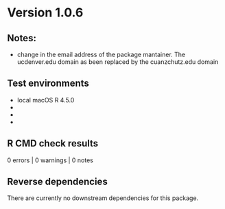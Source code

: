 # Version 1.0.6

## Notes:

* change in the email address of the package mantainer.  The ucdenver.edu domain
  as been replaced by the cuanzchutz.edu domain

## Test environments
* local macOS R 4.5.0
* 
* 
* 

## R CMD check results

0 errors | 0 warnings | 0 notes

## Reverse dependencies

There are currently no downstream dependencies for this package.
